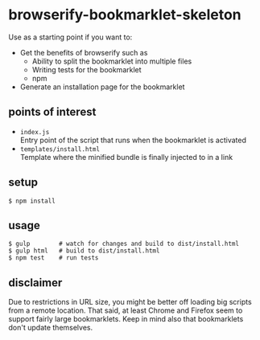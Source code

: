 # browserify-bookmarklet-skeleton

Use as a starting point if you want to:

- Get the benefits of browserify such as
  - Ability to split the bookmarklet into multiple files
  - Writing tests for the bookmarklet
  - npm
- Generate an installation page for the bookmarklet

## points of interest

- `index.js`  
  Entry point of the script that runs when the bookmarklet is activated
- `templates/install.html`  
  Template where the minified bundle is finally injected to in a link

## setup

```
$ npm install
```

## usage

```
$ gulp        # watch for changes and build to dist/install.html
$ gulp html   # build to dist/install.html
$ npm test    # run tests
```

## disclaimer

Due to restrictions in URL size, you might be better off loading big scripts
from a remote location. That said, at least Chrome and Firefox seem to
support fairly large bookmarklets. Keep in mind also that bookmarklets don't
update themselves.

